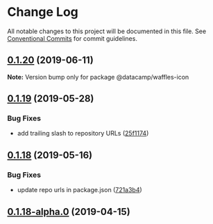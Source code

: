 # Change Log

All notable changes to this project will be documented in this file.
See [Conventional Commits](https://conventionalcommits.org) for commit guidelines.

## [0.1.20](https://github.com/datacamp/design-system/compare/@datacamp/waffles-icon@0.1.19...@datacamp/waffles-icon@0.1.20) (2019-06-11)

**Note:** Version bump only for package @datacamp/waffles-icon





## [0.1.19](https://github.com/datacamp-engineering/design-system/tree/master/packages/stylesheets/icon/compare/@datacamp/waffles-icon@0.1.18...@datacamp/waffles-icon@0.1.19) (2019-05-28)


### Bug Fixes

* add trailing slash to repository URLs ([25f1174](https://github.com/datacamp-engineering/design-system/tree/master/packages/stylesheets/icon/commit/25f1174))





## [0.1.18](https://github.com/datacamp-engineering/design-system/tree/master/packages/stylesheets/icon/compare/@datacamp/waffles-icon@0.1.18-alpha.0...@datacamp/waffles-icon@0.1.18) (2019-05-16)


### Bug Fixes

* update repo urls in package.json ([721a3b4](https://github.com/datacamp-engineering/design-system/tree/master/packages/stylesheets/icon/commit/721a3b4))





## [0.1.18-alpha.0](https://github.com/datacamp/design-system/compare/@datacamp/waffles-icon@0.1.18-alpha.0...@datacamp/waffles-icon@0.1.18-alpha.0) (2019-04-15)
